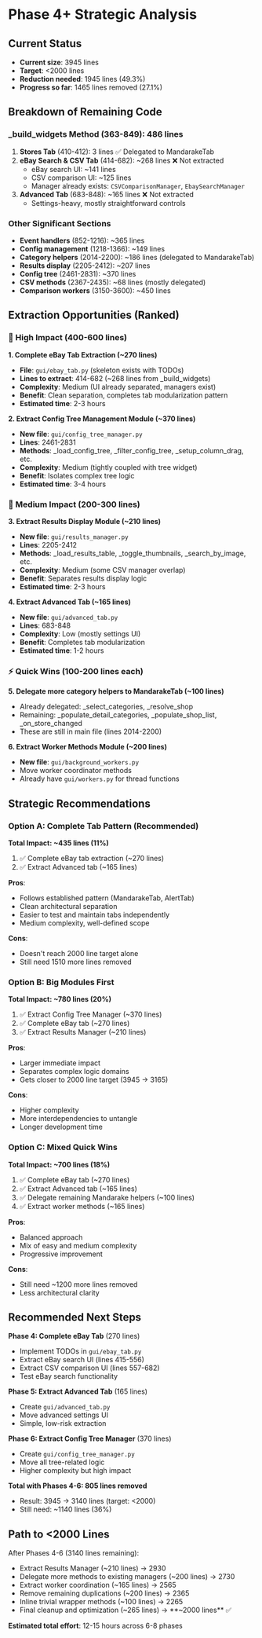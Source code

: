 # Phase 4+ Strategic Analysis

## Current Status
- **Current size**: 3945 lines
- **Target**: <2000 lines  
- **Reduction needed**: 1945 lines (49.3%)
- **Progress so far**: 1465 lines removed (27.1%)

## Breakdown of Remaining Code

### _build_widgets Method (363-849): 486 lines
1. **Stores Tab** (410-412): 3 lines ✅ Delegated to MandarakeTab
2. **eBay Search & CSV Tab** (414-682): ~268 lines ❌ Not extracted
   - eBay search UI: ~141 lines
   - CSV comparison UI: ~125 lines
   - Manager already exists: `CSVComparisonManager`, `EbaySearchManager`
3. **Advanced Tab** (683-848): ~165 lines ❌ Not extracted
   - Settings-heavy, mostly straightforward controls

### Other Significant Sections
- **Event handlers** (852-1216): ~365 lines
- **Config management** (1218-1366): ~149 lines  
- **Category helpers** (2014-2200): ~186 lines (delegated to MandarakeTab)
- **Results display** (2205-2412): ~207 lines
- **Config tree** (2461-2831): ~370 lines
- **CSV methods** (2367-2435): ~68 lines (mostly delegated)
- **Comparison workers** (3150-3600): ~450 lines

## Extraction Opportunities (Ranked)

### 🎯 High Impact (400-600 lines)

**1. Complete eBay Tab Extraction (~270 lines)**
- **File**: `gui/ebay_tab.py` (skeleton exists with TODOs)
- **Lines to extract**: 414-682 (~268 lines from _build_widgets)
- **Complexity**: Medium (UI already separated, managers exist)
- **Benefit**: Clean separation, completes tab modularization pattern
- **Estimated time**: 2-3 hours

**2. Extract Config Tree Management Module (~370 lines)**
- **New file**: `gui/config_tree_manager.py`
- **Lines**: 2461-2831
- **Methods**: _load_config_tree, _filter_config_tree, _setup_column_drag, etc.
- **Complexity**: Medium (tightly coupled with tree widget)
- **Benefit**: Isolates complex tree logic
- **Estimated time**: 3-4 hours

### 🔧 Medium Impact (200-300 lines)

**3. Extract Results Display Module (~210 lines)**
- **New file**: `gui/results_manager.py`
- **Lines**: 2205-2412
- **Methods**: _load_results_table, _toggle_thumbnails, _search_by_image, etc.
- **Complexity**: Medium (some CSV manager overlap)
- **Benefit**: Separates results display logic
- **Estimated time**: 2-3 hours

**4. Extract Advanced Tab (~165 lines)**
- **New file**: `gui/advanced_tab.py`
- **Lines**: 683-848
- **Complexity**: Low (mostly settings UI)
- **Benefit**: Completes tab modularization
- **Estimated time**: 1-2 hours

### ⚡ Quick Wins (100-200 lines each)

**5. Delegate more category helpers to MandarakeTab (~100 lines)**
- Already delegated: _select_categories, _resolve_shop
- Remaining: _populate_detail_categories, _populate_shop_list, _on_store_changed
- These are still in main file (lines 2014-2200)

**6. Extract Worker Methods Module (~200 lines)**
- **New file**: `gui/background_workers.py`  
- Move worker coordinator methods
- Already have `gui/workers.py` for thread functions

## Strategic Recommendations

### Option A: Complete Tab Pattern (Recommended)
**Total Impact: ~435 lines (11%)**

1. ✅ Complete eBay tab extraction (~270 lines)
2. ✅ Extract Advanced tab (~165 lines)

**Pros**:
- Follows established pattern (MandarakeTab, AlertTab)
- Clean architectural separation
- Easier to test and maintain tabs independently
- Medium complexity, well-defined scope

**Cons**:
- Doesn't reach 2000 line target alone
- Still need 1510 more lines removed

### Option B: Big Modules First
**Total Impact: ~780 lines (20%)**

1. ✅ Extract Config Tree Manager (~370 lines)
2. ✅ Complete eBay tab (~270 lines)
3. ✅ Extract Results Manager (~210 lines)

**Pros**:
- Larger immediate impact
- Separates complex logic domains
- Gets closer to 2000 line target (3945 → 3165)

**Cons**:
- Higher complexity
- More interdependencies to untangle
- Longer development time

### Option C: Mixed Quick Wins
**Total Impact: ~700 lines (18%)**

1. ✅ Complete eBay tab (~270 lines)
2. ✅ Extract Advanced tab (~165 lines)
3. ✅ Delegate remaining Mandarake helpers (~100 lines)
4. ✅ Extract worker methods (~165 lines)

**Pros**:
- Balanced approach
- Mix of easy and medium complexity
- Progressive improvement

**Cons**:
- Still need ~1200 more lines removed
- Less architectural clarity

## Recommended Next Steps

**Phase 4: Complete eBay Tab** (270 lines)
- Implement TODOs in `gui/ebay_tab.py`
- Extract eBay search UI (lines 415-556)
- Extract CSV comparison UI (lines 557-682)
- Test eBay search functionality

**Phase 5: Extract Advanced Tab** (165 lines)  
- Create `gui/advanced_tab.py`
- Move advanced settings UI
- Simple, low-risk extraction

**Phase 6: Extract Config Tree Manager** (370 lines)
- Create `gui/config_tree_manager.py`
- Move all tree-related logic
- Higher complexity but high impact

**Total with Phases 4-6: 805 lines removed**
- Result: 3945 → 3140 lines (target: <2000)
- Still need: ~1140 lines (36%)

## Path to <2000 Lines

After Phases 4-6 (3140 lines remaining):
- Extract Results Manager (~210 lines) → 2930
- Delegate more methods to existing managers (~200 lines) → 2730
- Extract worker coordination (~165 lines) → 2565
- Remove remaining duplications (~200 lines) → 2365
- Inline trivial wrapper methods (~100 lines) → 2265
- Final cleanup and optimization (~265 lines) → **~2000 lines** ✅

**Estimated total effort**: 12-15 hours across 6-8 phases
